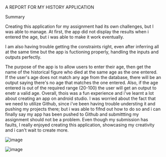 A REPORT FOR MY HISTORY APPLICATION

Summary

Creating this application for my assignment had its own challenges, but I was able to manage. At first, the app did not display the results when i entered the age, but i was able to make it work eventually. 

I am also having trouble getting the constraints right, even after inferring all at the same time but the app is fuctioning properly, handling the inputs and outputs perfectly.

The purpose of the app is to allow users to enter their age, then get the name of the historical figure who died at the same age as the one entered. If the user's age does not match any age from the database, there will be an output saying there's no age that matches the one entered. Also, if the age entered is out of the required range (20-100) the user will get an output to enetr a valid age. Overall, thois was a fun experience and i've learnt a lot about creating an app on android studio. I was worried about the fact that we need to utilize Github, since i've been having trouble understing it and pushing my projects there; but i was able to fifnd out how to do so and i can finally say my app has been pushed to Github and submittting my assignment should not be a problem. Even though my submission has faults, I really enjoyed creating this application, showcasing my creativity and i can't wait to create more.

![image](https://github.com/ST10453451/MyHistoryProject/assets/161457026/67aab0ce-2570-43db-af14-29cc794419cd)

![image](https://github.com/ST10453451/MyHistoryProject/assets/161457026/f432ba98-a681-42d2-a7fe-d34fc5057f5c)


